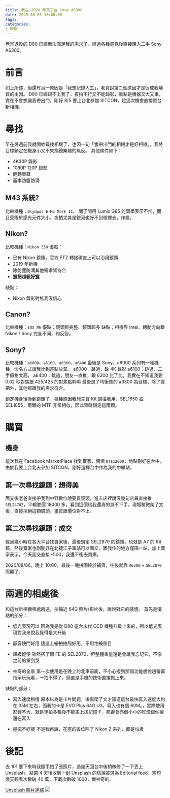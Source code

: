 ```yaml
---
title: 我在 2020 年買了台 Sony A6300
date: 2020-08-05 10:00:00
tags:
categories:
- 開箱
---
```

老爸退役的 D80 已經無法滿足我的需求了，經過各種尋覓後直接購入二手 Sony A6300。
<!--more-->
# 前言
如上所述，但還有另一原因是「我想記錄人生」，老實說第二個原因才是促成我購買的主因。
D80 已經跟不上我了，夜拍不行又不能錄影，重點是機器又大又重，實在不會想讓我帶出門，剛好 8/5 要上台北參加 SITCON，趁這次機會直接買台新相機。

# 尋找
早在幾週前我就開始尋找相機了，也因一句「會帶出門的相機才是好相機」，我將目標鎖定在機身小又不失換鏡樂趣的無反。
其他條件如下：
- 4K30P 錄影
- 1080P 120P 錄影
- 翻轉螢幕
- 基本防塵防滴

## M43 系統?
比較機種：`Olympus E-M5 Mark II`、
問了問用 Lumix G85 的同學表示不推，而且受限於感光元件大小，夜拍尤其是銀河也好不到哪裡去，作罷。

## Nikon?
比較機種：`Nikon Z50`
優點：
- 已有 Nikon 鏡頭，官方 FTZ 轉接環直上可以沿用鏡頭
- 2019 年新機
- 除防塵防滴其他需求皆符合
- **握把超級好握**

缺點：
- Nikon 錄影對焦我沒信心

## Canon?
比較機種：`EOS M6`
優點：鏡頭群完整、鏡頭超多
缺點：相機界 Intel、轉動方向跟 Nikon / Sony 完全不同，夠反智。

## Sony?
比較機種：`a6000`、`a6100`、`a6300`、`a6400`
最後是 Sony，a6000 系列有一堆機種，命名方式讓我比到差點放棄。
a6000：跳過，缺 4K 錄影
a6100：跳過，二手價格太高，
a6400：跳過，朋友一直推，跟 6300 比了比，我實在不知道我要 0.02 秒對焦跟 425/425 的對焦點幹嘛
最後選了均衡些的 a6300 為目標，除了握把外，其他都跟我的需求符合。

鎖定機身後換到鏡頭了，種種原因我想先買 Kit 鏡擋著用，SEL1650 或 SEL1855，兩顆的 MTF 非常相似，因此暫時鎖定這兩顆。

# 購買
## 機身
這次我在 Facebook MarketPlace 找到賣家，開價 `NT$12000`，地點剛好在台中，由於我要上台北去參加 SITCON，剛好選擇台中作為我的中繼站。

## 第一次尋找鏡頭：想得美
面交後老爸直接帶我到中野數位說要買鏡頭，進去店裡說沒幾句店員直接推 `SEL2470Z`，平輸要價 18000 多，看到這價格我還真的買不下手，現場稍微爬了文後，直接拒絕這顆鏡頭，畫質跟價位對不上。

## 第二次尋找鏡頭：成交
經過幾小時在各大平台找賣家後，最後鎖定 SEL2870 的鏡頭，也就是 A7 的 Kit 鏡，然後賣家也剛剛好在北捷江子翠站可以面交，離我住的地方僅隔一站，加上賣家表示，今天面交直接 -500，我還不衝去買爆。

2020/08/06，晚上 10:00，最後一塊拼圖終於補齊，往後就靠 `A6300` + `SEL2870` 照顧了。

# 兩週的相處後
和這台新相機相處兩週，拍攝近 64G 照片/影片後，說說對它的感想。
首先是優點的部分：

- 低光表現可以
因為我是從 D80 這台末代 CCD 機種升級上來的，所以低光表現對我來說我覺得是大升級

- 靜音快門好用
捷運上<s>偷拍</s>拍照好用，不用怕被側目

- 超級輕便
雖然搭了顆 FE 的 SEL2870，但整體重量還是會讓我忘記它，不像之前的重到哭

- 神奇的全景
第一次使用是在晚上的北車前面，不小心撥到那個功能想說趙螢幕指示玩玩看，一拍不得了，簡直是手機的技術直接搬上來。

缺點的部分：
- 寫入速度稍慢
原本以為是卡片問題，後來爬了文才知道這台最快寫入速度大約在 35M 左右，而我的卡是 EVO Plus 64G U3，寫入也有個 60M。，實際使用影響不大，就是連拍多張後不能馬上拔記憶卡，那邊會亮個小小的紅燈跟你說還在寫入

- 握把不好握
不是我再說，在座的各位除了 Nikon Z 系列，都是垃圾


# 後記
去 101 要下來時我隨手拍了張照片，過幾天回台中後稍微修了一下丟上 Unsplash，結果 4 天後收到一封 Unsplash 的信說被選為 Editorial feed，短短幾天觀看次數破 40 萬，下載次數破 1000，蠻神奇的。

[Unsplash 照片連結](https://unsplash.com/photos/KEcB_SdmNRg)
![](https://images.unsplash.com/photo-1597411935906-3d0e386b7b94?ixlib=rb-1.2.1&auto=format&fit=crop&w=2734&q=80)